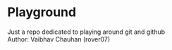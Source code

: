 # Playground
Just a repo dedicated to playing around git and github<br>
Author: Vaibhav Chauhan (rover07)


